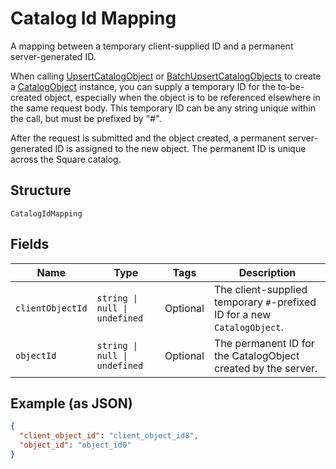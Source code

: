 
# Catalog Id Mapping

A mapping between a temporary client-supplied ID and a permanent server-generated ID.

When calling [UpsertCatalogObject](../../doc/api/catalog.md#upsert-catalog-object) or
[BatchUpsertCatalogObjects](../../doc/api/catalog.md#batch-upsert-catalog-objects) to
create a [CatalogObject](../../doc/models/catalog-object.md) instance, you can supply
a temporary ID for the to-be-created object, especially when the object is to be referenced
elsewhere in the same request body. This temporary ID can be any string unique within
the call, but must be prefixed by "#".

After the request is submitted and the object created, a permanent server-generated ID is assigned
to the new object. The permanent ID is unique across the Square catalog.

## Structure

`CatalogIdMapping`

## Fields

| Name | Type | Tags | Description |
|  --- | --- | --- | --- |
| `clientObjectId` | `string \| null \| undefined` | Optional | The client-supplied temporary `#`-prefixed ID for a new `CatalogObject`. |
| `objectId` | `string \| null \| undefined` | Optional | The permanent ID for the CatalogObject created by the server. |

## Example (as JSON)

```json
{
  "client_object_id": "client_object_id8",
  "object_id": "object_id0"
}
```

